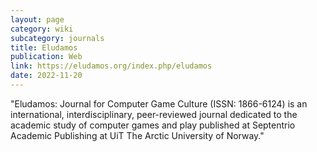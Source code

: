 ```yaml
---
layout: page
category: wiki
subcategory: journals
title: Eludamos
publication: Web
link: https://eludamos.org/index.php/eludamos
date: 2022-11-20
---
```


"Eludamos: Journal for Computer Game Culture (ISSN: 1866-6124) is an international, interdisciplinary, peer-reviewed journal dedicated to the academic study of computer games and play published at Septentrio Academic Publishing at UiT The Arctic University of Norway."
